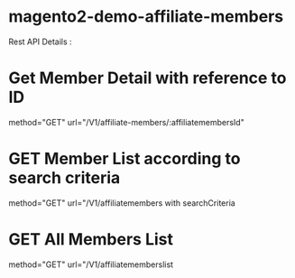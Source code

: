 # magento2-demo-affiliate-members


Rest API Details :  

# Get Member Detail with reference to ID
method="GET" 
url="/V1/affiliate-members/:affiliatemembersId"

# GET Member List according to search criteria
method="GET" 
url="/V1/affiliatemembers
with searchCriteria

# GET All Members List
method="GET" 
url="/V1/affiliatememberslist
